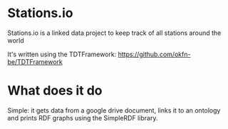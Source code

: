 Stations.io
===========

Stations.io is a linked data project to keep track of all stations around the world

It's written using the TDTFramework: https://github.com/okfn-be/TDTFramework

What does it do
===============

Simple: it gets data from a google drive document, links it to an ontology and prints RDF graphs using the SimpleRDF library.

